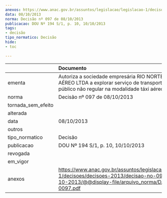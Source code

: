 ```yaml
---
anexos: https://www.anac.gov.br/assuntos/legislacao/legislacao-1/decisoes/decisoes-2013/decisao-no-097-de-08-10-2013/@@display-file/arquivo_norma/DA2013-0097.pdf
data: 08/10/2013
norma: Decisão nº 097 de 08/10/2013
publicacao: DOU Nº 194 S/1, p. 10, 10/10/2013
tags:
- decisão
tipo_normatico: Decisão
hide: 
- toc 
 
---
```


|                    | Documento                                                                                                                                                 |
|:-------------------|:----------------------------------------------------------------------------------------------------------------------------------------------------------|
| ementa             | Autoriza a sociedade empresária RIO NORTE TÁXI AÉREO LTDA a explorar serviço de transporte aéreo público não regular na modalidade táxi aéreo.            |
| norma              | Decisão nº 097 de 08/10/2013                                                                                                                              |
| tornada_sem_efeito |                                                                                                                                                           |
| alterada           |                                                                                                                                                           |
| data               | 08/10/2013                                                                                                                                                |
| outros             |                                                                                                                                                           |
| tipo_normatico     | Decisão                                                                                                                                                   |
| publicacao         | DOU Nº 194 S/1, p. 10, 10/10/2013                                                                                                                         |
| revogada           |                                                                                                                                                           |
| em_vigor           |                                                                                                                                                           |
| anexos             | https://www.anac.gov.br/assuntos/legislacao/legislacao-1/decisoes/decisoes-2013/decisao-no-097-de-08-10-2013/@@display-file/arquivo_norma/DA2013-0097.pdf |